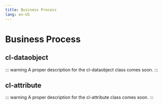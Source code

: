 ```yaml
---
title: Business Process
lang: en-US
---
```


# Business Process

## cl-dataobject

::: warning
A proper description for the cl-dataobject class comes soon.
:::

## cl-attribute

::: warning
A proper description for the cl-attribute class comes soon.
:::
